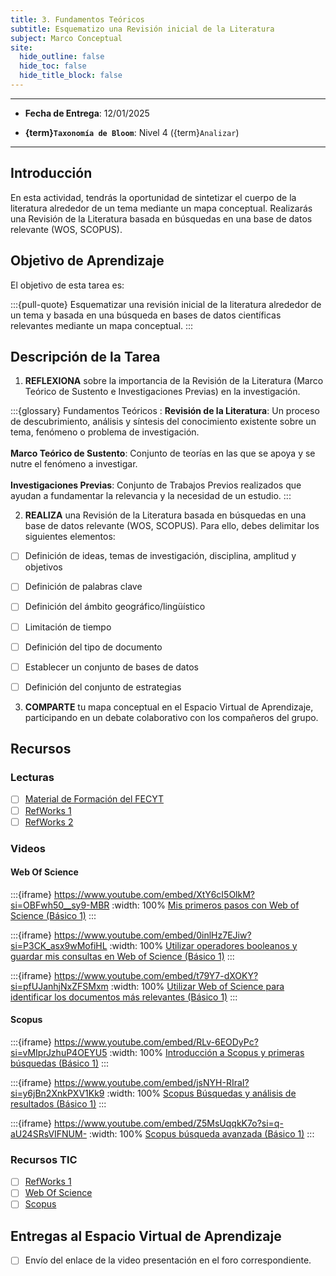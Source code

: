 ```yaml
---
title: 3. Fundamentos Teóricos
subtitle: Esquematizo una Revisión inicial de la Literatura
subject: Marco Conceptual
site:
  hide_outline: false
  hide_toc: false
  hide_title_block: false
--- 
```


---

- **Fecha de Entrega**: 12/01/2025

- **{term}`Taxonomía de Bloom`**: Nivel 4 ({term}`Analizar`) 

---

## Introducción

En esta actividad, tendrás la oportunidad de sintetizar el cuerpo de la literatura alrededor de un tema mediante un mapa conceptual. Realizarás una Revisión de la Literatura basada en búsquedas en una base de datos relevante (WOS, SCOPUS).

## Objetivo de Aprendizaje

El objetivo de esta tarea es:

:::{pull-quote}
Esquematizar una revisión inicial de la literatura alrededor de un tema y basada en una búsqueda en bases de datos científicas relevantes mediante un mapa conceptual.
:::

## Descripción de la Tarea

1. **REFLEXIONA** sobre la importancia de la Revisión de la Literatura (Marco Teórico de Sustento e Investigaciones Previas) en la investigación.

:::{glossary}
Fundamentos Teóricos
: **Revisión de la Literatura**: Un proceso de descubrimiento, análisis y síntesis del conocimiento existente sobre un tema, fenómeno o problema de investigación. \
 \
**Marco Teórico de Sustento**: Conjunto de teorías en las que se apoya y se nutre el fenómeno a investigar. \
 \
**Investigaciones Previas**: Conjunto de Trabajos Previos realizados que ayudan a fundamentar la relevancia y la necesidad de un estudio.
:::

2. **REALIZA** una Revisión de la Literatura basada en búsquedas en una base de datos relevante (WOS, SCOPUS). Para ello, debes delimitar los siguientes elementos:

- [ ] Definición de ideas, temas de investigación, disciplina, amplitud y objetivos
- [ ] Definición de palabras clave
- [ ] Definición del ámbito geográfico/lingüístico
- [ ] Limitación de tiempo
- [ ] Definición del tipo de documento
- [ ] Establecer un conjunto de bases de datos
- [ ] Definición del conjunto de estrategias


3. **COMPARTE** tu mapa conceptual en el Espacio Virtual de Aprendizaje, participando en un debate colaborativo con los compañeros del grupo.  

## Recursos

### Lecturas

- [ ] [Material de Formación del FECYT](https://www.recursoscientificos.fecyt.es/servicios/formacion/material)
- [ ] [RefWorks 1](https://www.ehu.eus/documents/1738121/1798113/RefWorks+Gu%C3%ADa+Visual+2019.pdf/b1357ff7-c796-523c-b8af-79d463ce6b5e?t=1592233057000)
- [ ] [RefWorks 2](https://www.ehu.eus/documents/1738121/1798113/RefWorfs-Guia-TFG-2022.pdf/8b866c95-efb2-8ab6-e755-45d8861a3a9b?t=1647003224082)

### Videos

#### Web Of Science

:::{iframe} https://www.youtube.com/embed/XtY6cI5OlkM?si=OBFwh50__sy9-MBR
:width: 100%
[Mis primeros pasos con Web of Science (Básico 1)](https://www.recursoscientificos.fecyt.es/sites/default/files/doc_formacion/24-09-17_mis_primeros_pasos_wos.pdf)
:::

:::{iframe} https://www.youtube.com/embed/0inlHz7EJiw?si=P3CK_asx9wMofiHL
:width: 100%
[Utilizar operadores booleanos y guardar mis consultas en Web of Science (Básico 1)](https://www.recursoscientificos.fecyt.es/sites/default/files/doc_formacion/24_09_17_Operadores_Boleanos.pdf)
:::

:::{iframe} https://www.youtube.com/embed/t79Y7-dXOKY?si=pfUJanhjNxZFSMxm
:width: 100%
[Utilizar Web of Science para identificar los documentos más relevantes (Básico 1)](https://www.recursoscientificos.fecyt.es/sites/default/files/doc_formacion/20240919_wos_identificar_documentos_relevantes.pdf)
:::

#### Scopus

:::{iframe} https://www.youtube.com/embed/RLv-6EODyPc?si=vMIprJzhuP4OEYU5
:width: 100%
[Introducción a Scopus y primeras búsquedas (Básico 1)](https://www.recursoscientificos.fecyt.es/sites/default/files/introduccion_scopus.pdf)
:::

:::{iframe} https://www.youtube.com/embed/jsNYH-RIraI?si=y6jBn2XnkPXV1Kk9
:width: 100%
[Scopus Búsquedas y análisis de resultados (Básico 1)]()
:::

:::{iframe} https://www.youtube.com/embed/Z5MsUqqkK7o?si=q-aU24SRsVIFNUM-
:width: 100%
[Scopus búsqueda avanzada (Básico 1)]()
:::

### Recursos TIC 

- [ ] [RefWorks 1](https://refworks.proquest.com/)
- [ ] [Web Of Science](http://wos.fecyt.es/)
- [ ] [Scopus]( https://scopus.com)

## Entregas al Espacio Virtual de Aprendizaje

- [ ] Envío del enlace de la video presentación en el foro correspondiente.